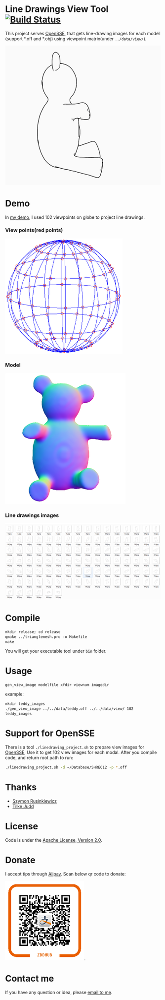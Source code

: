 Line Drawings View Tool [![Build Status](https://travis-ci.org/zddhub/trianglemesh.svg?branch=master)](https://travis-ci.org/zddhub/trianglemesh) 
=======================

This project serves [OpenSSE](https://github.com/zddhub/opensse), that gets line-drawing images for each model (support *.off and *.obj) using viewpoint matrix(under `../data/view/`).

![line drawings](data/teddy_line_drawings.gif "Line drawings")


Demo
====

In [my demo](http://opensse.com), I used 102 viewpoints on globe to project line drawings.

### View points(red points)

![view points](data/viewpoints.png)

### Model

![teddy](data/teddy.png)

### Line drawings images

![line drawings](data/teddy_line_drawings.png)


Compile
=======

```shell
mkdir release; cd release
qmake ../trianglemesh.pro -o Makefile
make
```

You will get your executable tool under `bin` folder.

Usage
=====
```shell
gen_view_image modelfile xfdir viewnum imagedir
```
example:
```shell
mkdir teddy_images
./gen_view_image ../../data/teddy.off ../../data/view/ 102 teddy_images
```

Support for OpenSSE
===================

There is a tool `./linedrawing_project.sh` to prepare view images for [OpenSSE](https://github.com/zddhub/opensse/wiki/How-to-train-data#get-line-drawing-views), Use it to get 102 view images for each modal. After you compile code, and return root path to run:

```sh
./linedrawing_project.sh -d ~/Database/SHREC12 -p *.off
```

Thanks
======
- [Szymon Rusinkiewicz](http://www.cs.princeton.edu/~smr/)
- [Tilke Judd](http://people.csail.mit.edu/tjudd/)

License
=======

Code is under the [Apache License, Version 2.0](http://www.apache.org/licenses/LICENSE-2.0).

Donate
======

I accept tips through [Alipay](http://img.blog.csdn.net/20140506233949640). Scan below qr code to donate:

![Alipay](data/alipay.png "Donation").

Contact me
==========

If you have any question or idea, please [email to me](mailto:zddhub@gmail.com).
